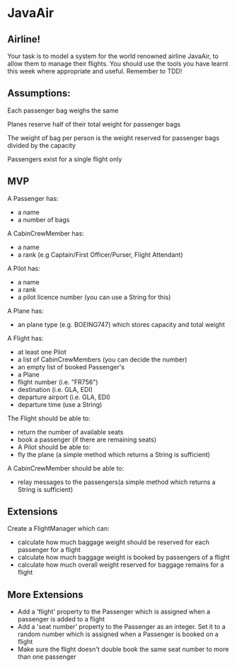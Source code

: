 <h1>JavaAir</h1>

<h2>Airline!</h2>

Your task is to model a system for the world renowned airline JavaAir, to allow them to manage their flights. You should use the tools you have learnt this week where appropriate and useful. Remember to TDD!

<h2>Assumptions:</h2>

<p>Each passenger bag weighs the same</p>
<p>Planes reserve half of their total weight for passenger bags</p>
<p>The weight of bag per person is the weight reserved for passenger bags divided by the capacity</p>
<p>Passengers exist for a single flight only</p>

<h2>MVP</h2>
A Passenger has:
<ul>
 <li>a name</li>
 <li>a number of bags</li>
</ul> 

<p>A CabinCrewMember has:<p>
 <ul>
   <li>a name</li> 
   <li>a rank (e.g Captain/First Officer/Purser, Flight Attendant)</li>
  </ul>
  
A Pilot has:
<ul>
<li>a name</li>
<li>a rank</li>
<li>a pilot licence number (you can use a String for this)</li>
</ul>

A Plane has:
<ul>
 <li>an plane type (e.g. BOEING747) which stores capacity and total weight</li>
</ul>

A Flight has:
<ul>
<li>at least one Pilot</li>
<li>a list of CabinCrewMembers (you can decide the number)</li>
<li>an empty list of booked Passenger's</li>
<li>a Plane</li>
<li>flight number (i.e. "FR756")</li>
<li>destination (i.e. GLA, EDI)</li>
<li>departure airport (i.e. GLA, EDI)</li>
<li>departure time (use a String)</li>
</ul>

The Flight should be able to:

<ul>
<li>return the number of available seats</li>
<li>book a passenger (if there are remaining seats)</li>
<li>A Pilot should be able to:</li>
<li>fly the plane (a simple method which returns a String is sufficient)</li>
</ul>

A CabinCrewMember should be able to:
<ul>
<li>relay messages to the passengers(a simple method which returns a String is sufficient)</li>
 </ul>

<h2>Extensions</h2>

Create a FlightManager which can:
<ul>
<li>calculate how much baggage weight should be reserved for each passenger for a flight</li>
<li>calculate how much baggage weight is booked by passengers of a flight</li>
<li>calculate how much overall weight reserved for baggage remains for a flight</li>
</ul>

<h2>More Extensions</h2>
<ul>
<li>Add a 'flight' property to the Passenger which is assigned when a passenger is added to a flight</li>
<li>Add a 'seat number' property to the Passenger as an integer. Set it to a random number which is assigned when a Passenger is booked on a flight</li>
<li>Make sure the flight doesn't double book the same seat number to more than one passenger</li>
</ul>
